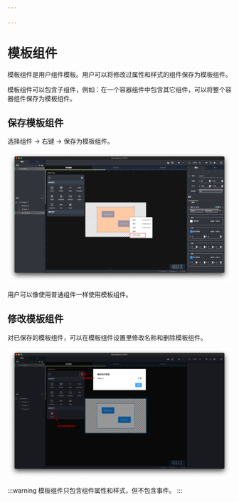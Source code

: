```yaml
---

---
```


# 模板组件

模板组件是用户组件模板。用户可以将修改过属性和样式的组件保存为模板组件。

模板组件可以包含子组件，例如：在一个容器组件中包含其它组件，可以将整个容器组件保存为模板组件。

## **保存模板组件**

选择组件 -> 右键 -> 保存为模板组件。

![保存为模板组件](/img/anyui-composite-save.svg)

用户可以像使用普通组件一样使用模板组件。

## **修改模板组件**

对已保存的模板组件，可以在模板组件设置里修改名称和删除模板组件。

![模板组件](/img/anyui-composite-setting.svg)

:::warning
模板组件只包含组件属性和样式，但不包含事件。
:::
